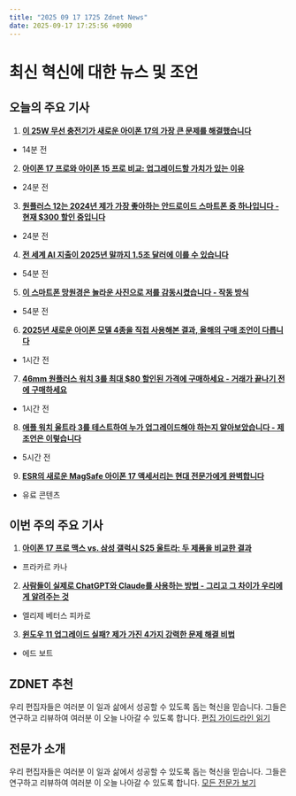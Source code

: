 ```yaml
---
title: "2025 09 17 1725 Zdnet News"
date: 2025-09-17 17:25:56 +0900
---
```


# 최신 혁신에 대한 뉴스 및 조언
## 오늘의 주요 기사 

1. **[이 25W 무선 충전기가 새로운 아이폰 17의 가장 큰 문제를 해결했습니다](https://www.zdnet.com/home-and-office/this-25w-wireless-charger-solved-my-biggest-problem-with-the-new-iphone-17/)**  
* 14분 전 

2. **[아이폰 17 프로와 아이폰 15 프로 비교: 업그레이드할 가치가 있는 이유](https://www.zdnet.com/article/iphone-17-pro-vs-iphone-15-pro-i-compared-both-models-and-heres-why-its-worth-upgrading/)**  
* 24분 전 

3. **[원플러스 12는 2024년 제가 가장 좋아하는 안드로이드 스마트폰 중 하나입니다 - 현재 $300 할인 중입니다](https://www.zdnet.com/article/the-oneplus-12-is-one-of-favorite-android-smartphones-from-2024-and-its-on-sale-for-300-off/)**  
* 24분 전 

4. **[전 세계 AI 지출이 2025년 말까지 1.5조 달러에 이를 수 있습니다](https://www.zdnet.com/article/worldwide-ai-spending-could-hit-1-5-trillion-by-the-end-of-2025/)**  
* 54분 전 

5. **[이 스마트폰 망원경은 놀라운 사진으로 저를 감동시켰습니다 - 작동 방식](https://www.zdnet.com/article/this-smartphone-telescope-brought-tears-to-my-eyes-with-stunning-photos-how-it-works/)**  
* 54분 전 

6. **[2025년 새로운 아이폰 모델 4종을 직접 사용해본 결과, 올해의 구매 조언이 다릅니다](https://www.zdnet.com/article/i-went-hands-on-with-all-4-of-the-new-2025-iphone-models-and-my-buying-advice-is-different-this-year/)**  
* 1시간 전 

7. **[46mm 원플러스 워치 3를 최대 $80 할인된 가격에 구매하세요 - 거래가 끝나기 전에 구매하세요](https://www.zdnet.com/article/grab-the-46mm-oneplus-watch-3-for-up-to-80-off-buy-now-before-the-deal-ends/)**  
* 1시간 전 

8. **[애플 워치 울트라 3를 테스트하여 누가 업그레이드해야 하는지 알아보았습니다 - 제 조언은 이렇습니다](https://www.zdnet.com/article/i-tested-the-apple-watch-ultra-3-to-figure-out-who-should-upgrade-heres-my-advice/)**  
* 5시간 전 

9. **[ESR의 새로운 MagSafe 아이폰 17 액세서리는 현대 전문가에게 완벽합니다](https://www.zdnet.com/article/esrs-new-magsafe-iphone-17-accessories-are-perfect-for-modern-professionals/)**  
* 유료 콘텐츠

## 이번 주의 주요 기사 

1. **[아이폰 17 프로 맥스 vs. 삼성 갤럭시 S25 울트라: 두 제품을 비교한 결과](https://www.zdnet.com/article/apple-iphone-17-pro-max-vs-samsung-galaxy-s25-ultra-i-compared-both-and-heres-who-wins/)**  
* 프라카르 카나 

2. **[사람들이 실제로 ChatGPT와 Claude를 사용하는 방법 - 그리고 그 차이가 우리에게 알려주는 것](https://www.zdnet.com/article/how-people-actually-use-chatgpt-vs-claude-and-what-the-differences-tell-us/)**  
* 엘리제 베터스 피카로 

3. **[윈도우 11 업그레이드 실패? 제가 가진 4가지 강력한 문제 해결 비법](https://www.zdnet.com/article/windows-11-upgrade-failed-these-are-my-4-most-powerful-troubleshooting-secrets/)**  
* 에드 보트

## ZDNET 추천

우리 편집자들은 여러분 이 일과 삶에서 성공할 수 있도록 돕는 혁신을 믿습니다. 그들은 연구하고 리뷰하여 여러분 이 오늘 나아갈 수 있도록 합니다. [편집 가이드라인 읽기](https://www.zdnet.com/editorial-guidelines/)

## 전문가 소개

우리 편집자들은 여러분 이 일과 삶에서 성공할 수 있도록 돕는 혁신을 믿습니다. 그들은 연구하고 리뷰하여 여러분 이 오늘 나아갈 수 있도록 합니다. [모든 전문가 보기](https://www.zdnet.com/feature/meet-the-team-us/)
